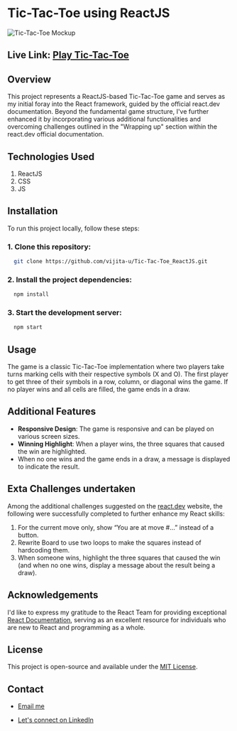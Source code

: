 # Tic-Tac-Toe using ReactJS

![Tic-Tac-Toe Mockup](https://github.com/vijita-u/Tic-Tac-Toe_ReactJS/assets/96591032/c160076a-9ce5-457c-af2d-86a9d9f1ab67)

## Live Link: [Play Tic-Tac-Toe](https://vijita-u.github.io/Tic-Tac-Toe_ReactJS/)

## Overview

This project represents a ReactJS-based Tic-Tac-Toe game and serves as my initial foray into the React framework, guided by the official react.dev documentation. Beyond the fundamental game structure, I've further enhanced it by incorporating various additional functionalities and overcoming challenges outlined in the "Wrapping up" section within the react.dev official documentation.

## Technologies Used

1. ReactJS
2. CSS
3. JS

## Installation

To run this project locally, follow these steps:

### 1. Clone this repository:

```bash
  git clone https://github.com/vijita-u/Tic-Tac-Toe_ReactJS.git
```

### 2. Install the project dependencies:

```bash
  npm install
```

### 3. Start the development server:

```bash
  npm start
```

## Usage

The game is a classic Tic-Tac-Toe implementation where two players take turns marking cells with their respective symbols (X and O). The first player to get three of their symbols in a row, column, or diagonal wins the game. If no player wins and all cells are filled, the game ends in a draw.

## Additional Features

-   **Responsive Design**: The game is responsive and can be played on various screen sizes.
-   **Winning Highlight**: When a player wins, the three squares that caused the win are highlighted.
-   When no one wins and the game ends in a draw, a message is displayed to indicate the result.

## Exta Challenges undertaken

Among the additional challenges suggested on the [react.dev](https://react.dev/learn/tutorial-tic-tac-toe) website, the following were successfully completed to further enhance my React skills:

1. For the current move only, show “You are at move #…” instead of a button.
2. Rewrite Board to use two loops to make the squares instead of hardcoding them.
3. When someone wins, highlight the three squares that caused the win (and when no one wins, display a message about the result being a draw).

## Acknowledgements

I'd like to express my gratitude to the React Team for providing exceptional [React Documentation](https://react.dev/), serving as an excellent resource for individuals who are new to React and programming as a whole.

## License

This project is open-source and available under the [MIT License](https://github.com/vijita-u/Tic-Tac-Toe_ReactJS/blob/main/LICENSE).

## Contact

-   [Email me](mailto:udayvijita3009@gmail.com?subject=Github%20Message)

-   [Let's connect on LinkedIn](https://www.linkedin.com/in/vijita-uday/)
